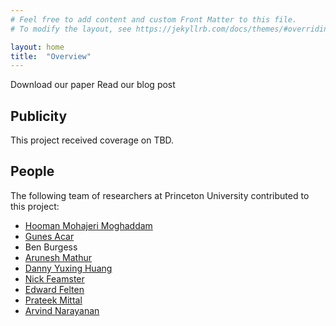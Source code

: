 ```yaml
---
# Feel free to add content and custom Front Matter to this file.
# To modify the layout, see https://jekyllrb.com/docs/themes/#overriding-theme-defaults

layout: home
title:  "Overview"
---
```

Download our paper
Read our blog post

<h2>Publicity</h2>
This project received coverage on TBD.


<h2>People</h2>
The following team of researchers at Princeton University contributed to this project:
<ul>
  <li><a href="https://hoomanm.info/">Hooman Mohajeri Moghaddam</a></li>
  <li><a href="https://gunesacar.net//">Gunes Acar</a></li>
  <li>Ben Burgess</li>
  <li><a href="http://aruneshmathur.co.in//">Arunesh Mathur</a></li>
  <li><a href="https://www.cs.princeton.edu/~yuxingh/">Danny Yuxing Huang</a></li>
  <li><a href="https://people.cs.uchicago.edu/~feamster/">Nick Feamster</a></li>
  <li><a href="https://www.cs.princeton.edu/~felten/">Edward Felten</a></li>
  <li><a href="https://www.princeton.edu/~pmittal/">Prateek Mittal</a></li>
  <li><a href="http://randomwalker.info/">Arvind Narayanan</a></li>
</ul>
